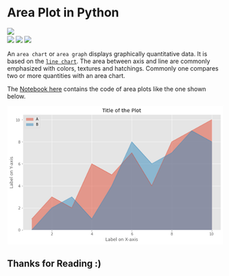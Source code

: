 # Area Plot in Python

![](http://ForTheBadge.com/images/badges/made-with-python.svg) <br>
![](https://img.shields.io/badge/jupyter-6.2.0-ff7a05?style=for-the-badge&logo=Jupyter)
![](https://img.shields.io/badge/pandas-1.2.3-150458?style=for-the-badge&logo=pandas)
![](https://img.shields.io/badge/matplotlib-3.3.4-224099?style=for-the-badge)

An `area chart` or `area graph` displays graphically quantitative data. It is based on the [`line chart`](https://github.com/Tarun-Kamboj/Data_Visualization_with_Python/blob/master/Line%20Plot). The area between axis and line are commonly emphasized with colors, textures and hatchings. Commonly one compares two or more quantities with an area chart.

The [Notebook here](Notebook.ipynb) contains the code of area plots like the one shown below.

![](img.png)

## Thanks for Reading :)
